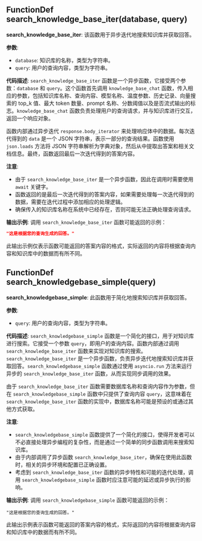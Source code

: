 ## FunctionDef search_knowledge_base_iter(database, query)

**search_knowledge_base_iter**: 该函数用于异步迭代地搜索知识库并获取回答。

**参数**:

- `database`: 知识库的名称，类型为字符串。
- `query`: 用户的查询内容，类型为字符串。

**代码描述**:
`search_knowledge_base_iter` 函数是一个异步函数，它接受两个参数：`database` 和 `query`。这个函数首先调用 `knowledge_base_chat` 函数，传入相应的参数，包括知识库名称、查询内容、模型名称、温度参数、历史记录、向量搜索的 top_k 值、最大 token 数量、prompt 名称、分数阈值以及是否流式输出的标志。`knowledge_base_chat` 函数负责处理用户的查询请求，并与知识库进行交互，返回一个响应对象。

函数内部通过异步迭代 `response.body_iterator` 来处理响应体中的数据。每次迭代得到的 `data` 是一个 JSON 字符串，表示一部分的查询结果。函数使用 `json.loads` 方法将 JSON 字符串解析为字典对象，然后从中提取出答案和相关文档信息。最终，函数返回最后一次迭代得到的答案内容。

**注意**:

- 由于 `search_knowledge_base_iter` 是一个异步函数，因此在调用时需要使用 `await` 关键字。
- 函数返回的是最后一次迭代得到的答案内容，如果需要处理每一次迭代得到的数据，需要在迭代过程中添加相应的处理逻辑。
- 确保传入的知识库名称在系统中已经存在，否则可能无法正确处理查询请求。

**输出示例**:
调用 `search_knowledge_base_iter` 函数可能返回的示例：

```json
"这是根据您的查询生成的回答。"
```

此输出示例仅表示函数可能返回的答案内容的格式，实际返回的内容将根据查询内容和知识库中的数据而有所不同。

## FunctionDef search_knowledgebase_simple(query)

**search_knowledgebase_simple**: 此函数用于简化地搜索知识库并获取回答。

**参数**:

- `query`: 用户的查询内容，类型为字符串。

**代码描述**:
`search_knowledgebase_simple` 函数是一个简化的接口，用于对知识库进行搜索。它接受一个参数 `query`，即用户的查询内容。函数内部通过调用 `search_knowledge_base_iter` 函数来实现对知识库的搜索。`search_knowledge_base_iter` 是一个异步函数，负责异步迭代地搜索知识库并获取回答。`search_knowledgebase_simple` 函数通过使用 `asyncio.run` 方法来运行异步的 `search_knowledge_base_iter` 函数，从而实现同步调用的效果。

由于 `search_knowledge_base_iter` 函数需要数据库名称和查询内容作为参数，但在 `search_knowledgebase_simple` 函数中只提供了查询内容 `query`，这意味着在 `search_knowledge_base_iter` 函数的实现中，数据库名称可能是预设的或通过其他方式获取。

**注意**:

- `search_knowledgebase_simple` 函数提供了一个简化的接口，使得开发者可以不必直接处理异步编程的复杂性，而是通过一个简单的同步函数调用来搜索知识库。
- 由于内部调用了异步函数 `search_knowledge_base_iter`，确保在使用此函数时，相关的异步环境和配置已正确设置。
- 考虑到 `search_knowledge_base_iter` 函数的异步特性和可能的迭代处理，调用 `search_knowledgebase_simple` 函数时应注意可能的延迟或异步执行的影响。

**输出示例**:
调用 `search_knowledgebase_simple` 函数可能返回的示例：

```
"这是根据您的查询生成的回答。"
```

此输出示例表示函数可能返回的答案内容的格式，实际返回的内容将根据查询内容和知识库中的数据而有所不同。
